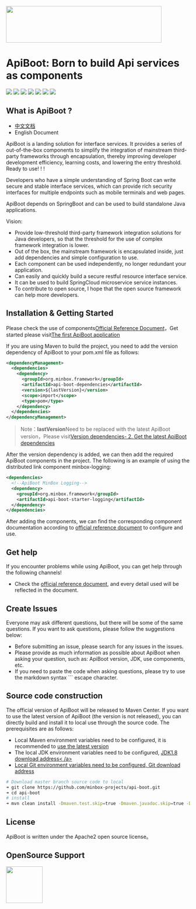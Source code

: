 <img src="https://apiboot.minbox.org/img/apiboot-colorful.png" height="100" width="426"/>

# ApiBoot: Born to build Api services as components

[![](https://www.travis-ci.org/minbox-projects/api-boot.svg?branch=master)](https://www.travis-ci.org/github/minbox-projects/api-boot)
[![](https://codecov.io/gh/minbox-projects/api-boot/branch/master/graph/badge.svg)](https://codecov.io/gh/minbox-projects/api-boot)
[![](https://badges.gitter.im/api-boot/community.svg)](https://gitter.im/api-boot/community?utm_source=badge&utm_medium=badge&utm_campaign=pr-badge)
[![](https://img.shields.io/badge/link-官方文档-green.svg?style=flat-square)](https://apiboot.minbox.io)
[![](https://img.shields.io/maven-central/v/org.minbox.framework/api-boot.svg?label=Maven%20Central)](https://search.maven.org/search?q=g:org.minbox.framework)
[![](https://img.shields.io/badge/License-Apache%202.0-green.svg)](https://github.com/weibocom/motan/blob/master/LICENSE)
![](https://img.shields.io/badge/JDK-1.8+-green.svg)

## What is ApiBoot ?

- [中文文档](https://github.com/minbox-projects/api-boot/blob/master/README.zh-CN.md)
- English Document

ApiBoot is a landing solution for interface services. 
It provides a series of out-of-the-box components to simplify the integration of mainstream third-party frameworks through encapsulation, 
thereby improving developer development efficiency, learning costs, and lowering the entry threshold. Ready to use! ! !

Developers who have a simple understanding of Spring Boot can write secure and stable interface services, which can provide rich security interfaces for multiple endpoints such as mobile terminals and web pages.

ApiBoot depends on SpringBoot and can be used to build standalone Java applications.

Vision:

- Provide low-threshold third-party framework integration solutions for Java developers, so that the threshold for the use of complex framework integration is lower.
- Out of the box, the mainstream framework is encapsulated inside, just add dependencies and simple configuration to use.
- Each component can be used independently, no longer redundant your application.
- Can easily and quickly build a secure restful resource interface service.
- It can be used to build SpringCloud microservice service instances.
- To contribute to open source, I hope that the open source framework can help more developers.

## Installation & Getting Started

Please check the use of components<a href="https://apiboot.minbox.org" target="_blank">Official Reference Document</a>，Get started please visit<a href="https://apiboot.minbox.org/zh-cn/docs/quick-start.html" target="_blank">The first ApiBoot application</a>

If you are using Maven to build the project, you need to add the version dependency of ApiBoot to your pom.xml file as follows:

```xml
<dependencyManagement>
  <dependencies>
    <dependency>
      <groupId>org.minbox.framework</groupId>
      <artifactId>api-boot-dependencies</artifactId>
      <version>${lastVersion}</version>
      <scope>import</scope>
      <type>pom</type>
    </dependency>
  </dependencies>
</dependencyManagement>
```

> Note：**lastVersion**Need to be replaced with the latest ApiBoot version，Please visit<a href="https://apiboot.minbox.org/zh-cn/docs/version-rely.html" target="_blank">Version dependencies- 2. Get the latest ApiBoot dependencies</a>

After the version dependency is added, we can then add the required ApiBoot components in the project. The following is an example of using the distributed link component minbox-logging:

```xml
<dependencies>
  <!--ApiBoot MinBox Logging-->
  <dependency>
    <groupId>org.minbox.framework</groupId>
    <artifactId>api-boot-starter-logging</artifactId>
  </dependency>
</dependencies>
```

After adding the components, we can find the corresponding component documentation according to <a href="https://apiboot.minbox.org" target="_blank">official reference document</a> to configure and use.

## Get help

If you encounter problems while using ApiBoot, you can get help through the following channels!

- Check the <a href="https://apiboot.minbox.org" target="_blank">official reference document</a>, and every detail used will be reflected in the document.

## Create Issues

Everyone may ask different questions, but there will be some of the same questions. If you want to ask questions, please follow the suggestions below:

- Before submitting an issue, please search for any issues in the issues.
- Please provide as much information as possible about ApiBoot when asking your question, such as: ApiBoot version, JDK, use components, etc.
- If you need to paste the code when asking questions, please try to use the markdown syntax ``` escape character.

## Source code construction

The official version of ApiBoot will be released to Maven Center. If you want to use the latest version of ApiBoot (the version is not released), you can directly build and install it to local use through the source code. The prerequisites are as follows:

- Local Maven environment variables need to be configured, it is recommended to <a href="https://maven.apache.org/download.cgi" target="_blank">use the latest version</a>
- The local JDK environment variables need to be configured, <a href="https://www.oracle.com/technetwork/java/javase/downloads/jdk8-downloads-2133151.html" target="_blank">JDK1.8 download address< /a>
- Local Git environment variables need to be configured, <a href="https://git-scm.com/downloads" target="_blank">Git download address</a>

```sh
# Download master branch source code to local
➜ git clone https://github.com/minbox-projects/api-boot.git
➜ cd api-boot
# install
➜ mvn clean install -Dmaven.test.skip=true -Dmaven.javadoc.skip=true -Dgpg.skip
```

## License

ApiBoot is written under the Apache2 open source license。

## OpenSource Support

<a href="https://www.jetbrains.com/?from=api-boot"><img src="https://apiboot.minbox.org/img/jetbrains.png" width="100" heith="100"/></a>

